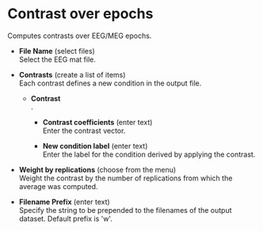 # Contrast over epochs  
Computes contrasts over EEG/MEG epochs.

* **File Name** (select files)  
Select the EEG mat file.

* **Contrasts** (create a list of items)  
Each contrast defines a new condition in the output file.

    * **Contrast**   
    .

        * **Contrast coefficients** (enter text)  
        Enter the contrast vector.

        * **New condition label** (enter text)  
        Enter the label for the condition derived by applying the contrast.

* **Weight by replications** (choose from the menu)  
Weight the contrast by the number of replications from which the average was computed.

* **Filename Prefix** (enter text)  
Specify the string to be prepended to the filenames of the output dataset. Default prefix is 'w'.
